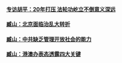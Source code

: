#### [专访胡平：20年打压 法轮功屹立不倒意义深远](../pages/nsc423/n11398800.md)
#### [臧山：北京面临治乱大转折](../pages/nsc423/n11406895.md)
#### [臧山：中共缺乏管理开放社会的能力](../pages/nsc423/n11407457.md)
#### [臧山：港澳办表态透露四大关键](../pages/nsc423/n11421628.md)

